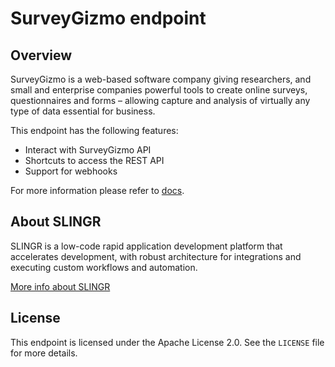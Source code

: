 # SurveyGizmo endpoint

## Overview

SurveyGizmo is a web-based software company giving researchers, and small and enterprise companies powerful tools to create online surveys, questionnaires and forms – allowing capture and analysis of virtually any type of data essential for business.

This endpoint has the following features:

- Interact with SurveyGizmo API
- Shortcuts to access the REST API
- Support for webhooks

For more information please refer to [docs](https://slingr-stack.github.io/platform/endpoints_surveygizmo.html).

## About SLINGR

SLINGR is a low-code rapid application development platform that accelerates development, with robust architecture for integrations and executing custom workflows and automation.

[More info about SLINGR](https://slingr.io)

## License

This endpoint is licensed under the Apache License 2.0. See the `LICENSE` file for more details.
